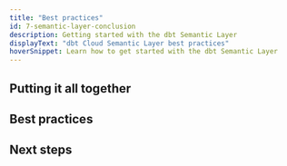 ```yaml
---
title: "Best practices"
id: 7-semantic-layer-conclusion
description: Getting started with the dbt Semantic Layer
displayText: "dbt Cloud Semantic Layer best practices"
hoverSnippet: Learn how to get started with the dbt Semantic Layer
---
```


## Putting it all together

## Best practices

## Next steps
